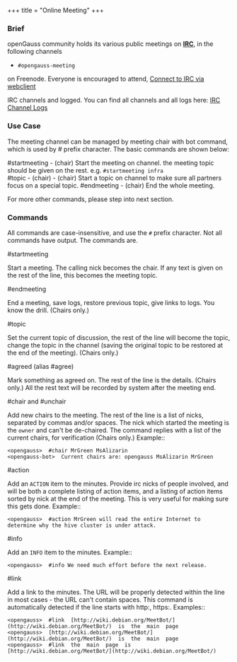 +++
title = "Online Meeting"
+++

### Brief

openGauss community holds its various public meetings on **[IRC](https://en.wikipedia.org/wiki/Internet_Relay_Chat)**, in the following channels

  - `#opengauss-meeting`
  
on Freenode. Everyone is encouraged to attend, [Connect to IRC via webclient](https://webchat.freenode.net/?randomnick=1&channels=%23opengauss-meeting&prompt=1&uio=d4)

IRC channels and logged. You can find all channels and all logs here:
[IRC Channel Logs](http://meetings.opengauss.org/)

### Use Case

The meeting channel can be managed by meeting chair with bot command, which is used by # prefix character. The basic commands are shown below:

#startmeeting - (chair) Start the meeting on channel. the meeting topic should be given on the rest. e.g. ``#startmeeting infra``  
#topic - (chair) - (chair) Start a topic on channel to make sure all partners focus on a special topic.
#endmeeting - (chair) End the whole meeting.

For more other commands, please step into next section.

### Commands

All commands are case-insensitive, and use the ``#`` prefix character. Not all commands have output. The commands are.

#startmeeting

Start a meeting. The calling nick becomes the chair. If any text is given on the rest of the line, this becomes the meeting topic.

#endmeeting

End a meeting, save logs, restore previous topic, give links to logs. You know the drill.  (Chairs  only.)

#topic

Set  the  current  topic  of  discussion, the rest of the line will become the topic, change the topic in the channel (saving  the  original  topic  to  be  restored  at  the  end  of the  meeting).  (Chairs  only.)

#agreed  (alias  #agree)

Mark something as agreed on. The rest of the line is the details. (Chairs  only.) All the rest text will be recorded by system after the meeting end.

#chair  and  #unchair

Add new chairs to the meeting. The rest of the line is a list of nicks, separated by commas and/or spaces. The nick which started the meeting is the  ``owner`` and can't be de-chaired. The command replies with a list of the current chairs, for verification (Chairs only.)  Example::
```
<opengauss>  #chair MrGreen MsAlizarin
<opengauss-bot>  Current chairs are: opengauss MsAlizarin MrGreen
```
#action

Add an ``ACTION`` item to the minutes. Provide irc nicks of people involved, and will be both a complete listing of action items, and a listing of action items sorted by nick at the end of the meeting. This is very useful for making sure this gets done.  Example::

```
<opengauss>  #action MrGreen will read the entire Internet to determine why the hive cluster is under attack.
```

#info

Add an ``INFO`` item to the minutes. Example::

```
<opengauss>  #info We need much effort before the next release.
```

#link

Add a link to the minutes. The URL will be properly detected within the line in most cases - the URL can't contain spaces. This command is automatically detected if the line starts with http:, https:. Examples::

```
<opengauss>  #link  [http://wiki.debian.org/MeetBot/](http://wiki.debian.org/MeetBot/)  is  the  main  page
<opengauss>  [http://wiki.debian.org/MeetBot/](http://wiki.debian.org/MeetBot/)  is  the  main  page
<opengauss>  #link  the  main  page  is  [http://wiki.debian.org/MeetBot/](http://wiki.debian.org/MeetBot/)
```
